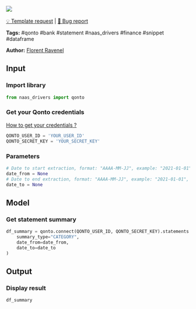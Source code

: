 <a href="https://app.naas.ai/user-redirect/naas/downloader?url=https://raw.githubusercontent.com/jupyter-naas/awesome-notebooks/master/Qonto/Qonto_Get_statement_ranking_by_category.ipynb" target="_parent"><img src="https://naasai-public.s3.eu-west-3.amazonaws.com/open_in_naas.svg"/></a><br><br><a href="https://github.com/jupyter-naas/awesome-notebooks/issues/new?assignees=&labels=&template=template-request.md&title=Tool+-+Action+of+the+notebook+">💡 Template request</a> | <a href="https://github.com/jupyter-naas/awesome-notebooks/issues/new?assignees=&labels=bug&template=bug_report.md&title=Qonto+-+Get+statement+ranking+by+category:+Error+short+description">🚨 Bug report</a>

**Tags:** #qonto #bank #statement #naas_drivers #finance #snippet #dataframe

**Author:** [Florent Ravenel](https://www.linkedin.com/in/florent-ravenel/)

## Input

### Import library


```python
from naas_drivers import qonto
```

### Get your Qonto credentials
<a href='https://www.notion.so/naas-official/Qonto-driver-Get-your-credentials-0cc97828b4e7467c8bfbcf704a77e5f4'>How to get your credentials ?</a>


```python
QONTO_USER_ID = 'YOUR_USER_ID'
QONTO_SECRET_KEY = 'YOUR_SECRET_KEY'
```

### Parameters


```python
# Date to start extraction, format: "AAAA-MM-JJ", example: "2021-01-01"
date_from = None
# Date to end extraction, format: "AAAA-MM-JJ", example: "2021-01-01", default = now
date_to = None
```

## Model

### Get statement summary


```python
df_summary = qonto.connect(QONTO_USER_ID, QONTO_SECRET_KEY).statements.summary(
    summary_type="CATEGORY",
    date_from=date_from,
    date_to=date_to
)
```

## Output

### Display result


```python
df_summary
```


```python

```
